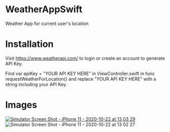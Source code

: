 # WeatherAppSwift
Weather App for current user's location

# Installation

Visit https://www.weatherapi.com/ to login or create an account to generate API Key.

Find var apiKey = "YOUR API KEY HERE" in ViewController.swift in func requestWeatherForLocation() and replace "YOUR API KEY HERE" with a string including your API Key.


# Images

[
![Simulator Screen Shot - iPhone 11 - 2020-10-22 at 13 03 29](https://user-images.githubusercontent.com/63889477/96925592-3fd55800-1469-11eb-91b7-400d52bed843.png)
](url)
![Simulator Screen Shot - iPhone 11 - 2020-10-22 at 13 02 27](https://user-images.githubusercontent.com/63889477/96925718-70b58d00-1469-11eb-993a-b251721900bc.png)

